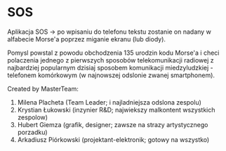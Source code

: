 # SOS
Aplikacja SOS -> po wpisaniu do telefonu tekstu zostanie on nadany w alfabecie Morse'a poprzez miganie ekranu (lub diody).

Pomysl powstal z powodu obchodzenia 135 urodzin kodu Morse'a i checi polaczenia jednego z pierwszych sposobów telekomunikacji radiowej z najbardziej popularnym dzisiaj sposobem komunikacji miedzyludzkiej - telefonem komórkowym (w najnowszej odslonie zwanej smartphonem).

Created by MasterTeam:
1. Milena Placheta (Team Leader; i najladniejsza odslona zespolu)
2. Krystian Łukowski (inzynier R&D; najwiekszy malkontent wszystkich zespolow)
3. Hubert Giemza (grafik, designer; zawsze na strazy artystycznego porzadku)
4. Arkadiusz Piórkowski (projektant-elektronik; gotowy na wszystko)

